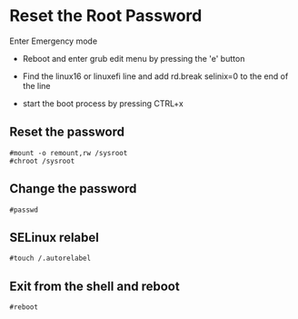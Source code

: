 # Reset the Root Password

Enter Emergency mode

* Reboot and enter grub edit menu by pressing the 'e' button 

* Find the linux16 or linuxefi line and add rd.break selinix=0 to the end of the line

* start the boot process by pressing CTRL+x

## Reset the password

```
#mount -o remount,rw /sysroot
#chroot /sysroot
```

## Change the password

```
#passwd
```

## SELinux relabel
```
#touch /.autorelabel
```

## Exit from the shell and reboot

```
#reboot
```
